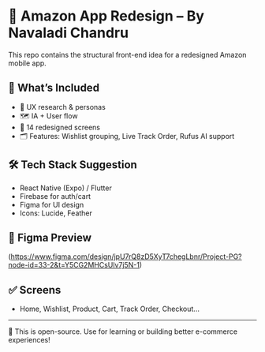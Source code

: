 # 📱 Amazon App Redesign – By Navaladi Chandru

This repo contains the structural front-end idea for a redesigned Amazon mobile app.

## 🚀 What’s Included
- 🧠 UX research & personas
- 🗺️ IA + User flow
- 🎨 14 redesigned screens
- 🗂️ Features: Wishlist grouping, Live Track Order, Rufus AI support

## 🛠️ Tech Stack Suggestion
- React Native (Expo) / Flutter
- Firebase for auth/cart
- Figma for UI design
- Icons: Lucide, Feather

## 🔗 Figma Preview
(https://www.figma.com/design/jpU7rQ8zD5XyT7chegLbnr/Project-PG?node-id=33-2&t=Y5CG2MHCsUlv7j5N-1)

## ✅ Screens
- Home, Wishlist, Product, Cart, Track Order, Checkout...

---

🎁 This is open-source. Use for learning or building better e-commerce experiences!

